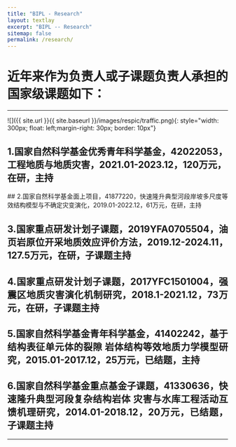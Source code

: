 ```yaml
---
title: "BIPL - Research"
layout: textlay
excerpt: "BIPL -- Research"
sitemap: false
permalink: /research/
---
```


# 近年来作为负责人或子课题负责人承担的国家级课题如下：

---

![]({{ site.url }}{{ site.baseurl }}/images/respic/traffic.png){: style="width: 300px; float: left;margin-right: 30px; border: 10px"}

## 1.国家自然科学基金优秀青年科学基金，42022053，工程地质与地质灾害，2021.01-2023.12，120万元，在研，主持
<div style="text-align: justify">
## 2.国家自然科学基金面上项目，41877220，快速隆升典型河段岸坡多尺度等 效结构模型与不确定灾变演化，2019.01-2022.12，61万元，在研，主持

## 3.国家重点研发计划子课题，2019YFA0705504，油页岩原位开采地质效应评价方法，2019.12-2024.11，127.5万元，在研，子课题主持

## 4.国家重点研发计划子课题，2017YFC1501004，强震区地质灾害演化机制研究，2018.1-2021.12，73万元，在研，子课题主持

## 5.国家自然科学基金青年科学基金，41402242，基于结构表征单元体的裂隙 岩体结构等效地质力学模型研究，2015.01-2017.12，25万元，已结题，主持

## 6.国家自然科学基金重点基金子课题，41330636，快速隆升典型河段复杂结构岩体 灾害与水库工程活动互馈机理研究，2014.01-2018.12，20万元，已结题，子课题主持




---


